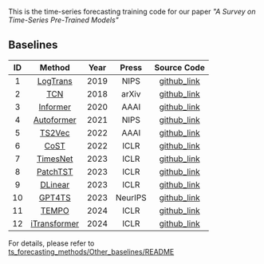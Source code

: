 This is the time-series forecasting training code for our paper *"A Survey on Time-Series Pre-Trained Models"*

## Baselines

|  ID  |                            Method                            | Year |   Press   |                         Source Code                          |
| :--: | :----------------------------------------------------------: | :--: | :-------: | :----------------------------------------------------------: |
|  1   |  [LogTrans](https://proceedings.neurips.cc/paper/2019/file/6775a0635c302542da2c32aa19d86be0-Paper.pdf)  | 2019 |    NIPS    |     [github_link](https://github.com/mlpotter/Transformer_Time_Series)      |
|  2   | [TCN](https://arxiv.org/abs/1803.01271)  | 2018 |    arXiv    |     [github_link](https://github.com/locuslab/TCN)      |
|  3   | [Informer](https://ojs.aaai.org/index.php/AAAI/article/view/17325/17132) | 2020 | AAAI | [github_link](https://github.com/zhouhaoyi/Informer2020) |
|  4   | [Autoformer](https://proceedings.neurips.cc/paper/2021/hash/bcc0d400288793e8bdcd7c19a8ac0c2b-Abstract.html)  | 2021 |    NIPS    |     [github_link](https://github.com/thuml/autoformer)      |
|  5   | [TS2Vec](https://www.aaai.org/AAAI22Papers/AAAI-8809.YueZ.pdf) | 2022 |   AAAI    |      [github_link](https://github.com/yuezhihan/ts2vec)      |
|  6   |            [CoST](https://openreview.net/forum?id=PilZY3omXV2)            | 2022 |   ICLR    | [github_link](https://github.com/salesforce/CoST) |
|  7   |            [TimesNet](https://arxiv.org/abs/2210.02186)            | 2023 |   ICLR    | [github_link](https://github.com/thuml/TimesNet) |
|  8   |            [PatchTST](https://arxiv.org/abs/2211.14730)            | 2023 |   ICLR    | [github_link](https://github.com/yuqinie98/PatchTST) |
|  9   |            [DLinear](https://arxiv.org/pdf/2205.13504)            | 2023 |   ICLR    | [github_link](https://github.com/vivva/DLinear) |
|  10   |            [GPT4TS](https://arxiv.org/abs/2302.11939)            | 2023 |   NeurIPS    | [github_link](https://github.com/DAMO-DI-ML/NeurIPS2023-One-Fits-All) |
|  11   |            [TEMPO](https://openreview.net/forum?id=YH5w12OUuU)            | 2024 |   ICLR    | [github_link](https://github.com/DC-research/TEMPO) |
|  12   |            [iTransformer](https://openreview.net/forum?id=JePfAI8fah)            | 2024 |   ICLR    | [github_link](hhttps://github.com/thuml/iTransformer) |

For details, please refer to [ts_forecasting_methods/Other_baselines/README]()
